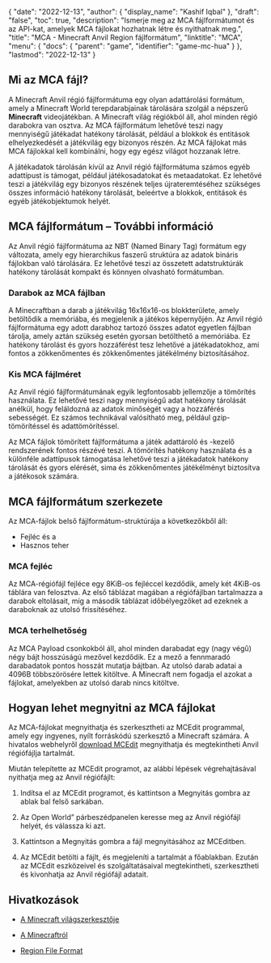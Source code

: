 {
  "date": "2022-12-13",
  "author": {
    "display_name": "Kashif Iqbal"
},
  "draft": "false",
  "toc": true,
  "description": "Ismerje meg az MCA fájlformátumot és az API-kat, amelyek MCA fájlokat hozhatnak létre és nyithatnak meg.",
  "title": "MCA - Minecraft Anvil Region fájlformátum",
  "linktitle": "MCA",
  "menu": {
    "docs": {
      "parent": "game",
      "identifier": "game-mc-hua"
}
},
  "lastmod": "2022-12-13"
}

## Mi az MCA fájl?

A Minecraft Anvil régió fájlformátuma egy olyan adattárolási formátum, amely a Minecraft World terepdarabjainak tárolására szolgál a népszerű **Minecraft** videojátékban. A Minecraft világ régiókból áll, ahol minden régió darabokra van osztva. Az MCA fájlformátum lehetővé teszi nagy mennyiségű játékadat hatékony tárolását, például a blokkok és entitások elhelyezkedését a játékvilág egy bizonyos részén. Az MCA fájlokat más MCA fájlokkal kell kombinálni, hogy egy egész világot hozzanak létre.

A játékadatok tárolásán kívül az Anvil régió fájlformátuma számos egyéb adattípust is támogat, például játékosadatokat és metaadatokat. Ez lehetővé teszi a játékvilág egy bizonyos részének teljes újrateremtéséhez szükséges összes információ hatékony tárolását, beleértve a blokkok, entitások és egyéb játékobjektumok helyét.

## MCA fájlformátum – További információ

Az Anvil régió fájlformátuma az NBT (Named Binary Tag) formátum egy változata, amely egy hierarchikus faszerű struktúra az adatok bináris fájlokban való tárolására. Ez lehetővé teszi az összetett adatstruktúrák hatékony tárolását kompakt és könnyen olvasható formátumban.

### Darabok az MCA fájlban

A Minecraftban a darab a játékvilág 16x16x16-os blokkterülete, amely betöltődik a memóriába, és megjelenik a játékos képernyőjén. Az Anvil régió fájlformátuma egy adott darabhoz tartozó összes adatot egyetlen fájlban tárolja, amely aztán szükség esetén gyorsan betölthető a memóriába. Ez hatékony tárolást és gyors hozzáférést tesz lehetővé a játékadatokhoz, ami fontos a zökkenőmentes és zökkenőmentes játékélmény biztosításához.

### Kis MCA fájlméret

Az Anvil régió fájlformátumának egyik legfontosabb jellemzője a tömörítés használata. Ez lehetővé teszi nagy mennyiségű adat hatékony tárolását anélkül, hogy feláldozná az adatok minőségét vagy a hozzáférés sebességét. Ez számos technikával valósítható meg, például gzip-tömörítéssel és adattömörítéssel.

Az MCA fájlok tömörített fájlformátuma a játék adattároló és -kezelő rendszerének fontos részévé teszi. A tömörítés hatékony használata és a különféle adattípusok támogatása lehetővé teszi a játékadatok hatékony tárolását és gyors elérését, sima és zökkenőmentes játékélményt biztosítva a játékosok számára.

## MCA fájlformátum szerkezete

Az MCA-fájlok belső fájlformátum-struktúrája a következőkből áll:
 * Fejléc és a
 * Hasznos teher

### MCA fejléc

Az MCA-régiófájl fejléce egy 8KiB-os fejléccel kezdődik, amely két 4KiB-os táblára van felosztva. Az első táblázat magában a régiófájlban tartalmazza a darabok eltolásait, míg a második táblázat időbélyegzőket ad ezeknek a daraboknak az utolsó frissítéséhez.

### MCA terhelhetőség

Az MCA Payload csonkokból áll, ahol minden darabadat egy (nagy végű) négy bájt hosszúságú mezővel kezdődik. Ez a mező a fennmaradó darabadatok pontos hosszát mutatja bájtban. Az utolsó darab adatai a 4096B többszörösére lettek kitöltve. A Minecraft nem fogadja el azokat a fájlokat, amelyekben az utolsó darab nincs kitöltve.

## Hogyan lehet megnyitni az MCA fájlokat

Az MCA-fájlokat megnyithatja és szerkesztheti az MCEdit programmal, amely egy ingyenes, nyílt forráskódú szerkesztő a Minecraft számára. A hivatalos webhelyről [download MCEdit](https://www.mcedit.net/) megnyithatja és megtekintheti Anvil régiófájlja tartalmát.

Miután telepítette az MCEdit programot, az alábbi lépések végrehajtásával nyithatja meg az Anvil régiófájlt:

 1. Indítsa el az MCEdit programot, és kattintson a Megnyitás gombra az ablak bal felső sarkában.

 1. Az Open World” párbeszédpanelen keresse meg az Anvil régiófájl helyét, és válassza ki azt.

 1. Kattintson a Megnyitás gombra a fájl megnyitásához az MCEditben.

 1. Az MCEdit betölti a fájlt, és megjeleníti a tartalmát a főablakban. Ezután az MCEdit eszközeivel és szolgáltatásaival megtekintheti, szerkesztheti és kivonhatja az Anvil régiófájl adatait.

## Hivatkozások

* [A Minecraft világszerkesztője](https://www.mcedit.net/)

* [A Minecraftról](https://www.minecraft.net/)

* [Region File Format](https://minecraft.wiki/w/Region_file_format)



